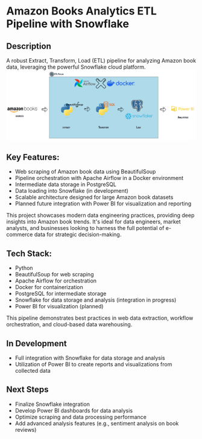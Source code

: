 # Amazon Books Analytics ETL Pipeline with Snowflake

## Description
A robust Extract, Transform, Load (ETL) pipeline for analyzing Amazon book data, leveraging the powerful Snowflake cloud platform.
![alt text](<data_engineering - Page 1.jpeg>)

## Key Features:
- Web scraping of Amazon book data using BeautifulSoup
- Pipeline orchestration with Apache Airflow in a Docker environment
- Intermediate data storage in PostgreSQL
- Data loading into Snowflake (in development)
- Scalable architecture designed for large Amazon book datasets
- Planned future integration with Power BI for visualization and reporting

This project showcases modern data engineering practices, providing deep insights into Amazon book trends. It's ideal for data engineers, market analysts, and businesses looking to harness the full potential of e-commerce data for strategic decision-making.

## Tech Stack:
- Python
- BeautifulSoup for web scraping
- Apache Airflow for orchestration
- Docker for containerization
- PostgreSQL for intermediate storage
- Snowflake for data storage and analysis (integration in progress)
- Power BI for visualization (planned)

This pipeline demonstrates best practices in web data extraction, workflow orchestration, and cloud-based data warehousing.

## In Development
- Full integration with Snowflake for data storage and analysis
- Utilization of Power BI to create reports and visualizations from collected data


## Next Steps
- Finalize Snowflake integration
- Develop Power BI dashboards for data analysis
- Optimize scraping and data processing performance
- Add advanced analysis features (e.g., sentiment analysis on book reviews)

